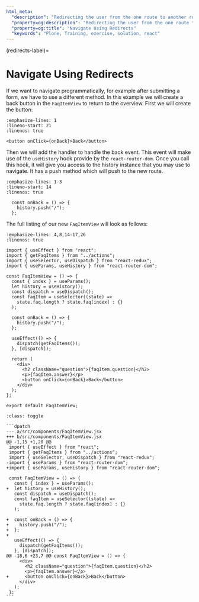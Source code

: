 ```yaml
---
html_meta:
  "description": "Redirecting the user from the one route to another route."
  "property=og:description": "Redirecting the user from the one route to another route."
  "property=og:title": "Navigate Using Redirects"
  "keywords": "Plone, Training, exercise, solution, react"
---
```


(redirects-label)=

# Navigate Using Redirects

If we want to navigate programmatically, for example after submitting a form, we have to use a different method.
In this example we will create a back button in the `FaqItemView` to return to the overview.
First we will create the button:

```{code-block} jsx
:emphasize-lines: 1
:lineno-start: 21
:linenos: true

<button onClick={onBack}>Back</button>
```

Then we will add the handler to handle the back event.
This event will make use of the `useHistory` hook provide by the `react-router-dom`.
Once you call this hook, it will give you access to the history instance that you may use to navigate.
It has a push method which will push to the new route.

```{code-block} jsx
:emphasize-lines: 1-3
:lineno-start: 14
:linenos: true

  const onBack = () => {
    history.push("/");
  };
```

The full listing of our new `FaqItemView` will look as follows:

```{code-block} jsx
:emphasize-lines: 4,8,14-17,26
:linenos: true

import { useEffect } from "react";
import { getFaqItems } from "../actions";
import { useSelector, useDispatch } from "react-redux";
import { useParams, useHistory } from "react-router-dom";

const FaqItemView = () => {
  const { index } = useParams();
  let history = useHistory();
  const dispatch = useDispatch();
  const faqItem = useSelector((state) =>
    state.faq.length ? state.faq[index] : {}
  );

  const onBack = () => {
    history.push("/");
  };

  useEffect(() => {
    dispatch(getFaqItems());
  }, [dispatch]);

  return (
    <div>
      <h2 className="question">{faqItem.question}</h2>
      <p>{faqItem.answer}</p>
      <button onClick={onBack}>Back</button>
    </div>
  );
};

export default FaqItemView;

```

````{admonition} Differences
:class: toggle

```dpatch
--- a/src/components/FaqItemView.jsx
+++ b/src/components/FaqItemView.jsx
@@ -1,15 +1,20 @@
 import { useEffect } from "react";
 import { getFaqItems } from "../actions";
 import { useSelector, useDispatch } from "react-redux";
-import { useParams } from "react-router-dom";
+import { useParams, useHistory } from "react-router-dom";

 const FaqItemView = () => {
   const { index } = useParams();
+  let history = useHistory();
   const dispatch = useDispatch();
   const faqItem = useSelector((state) =>
     state.faq.length ? state.faq[index] : {}
   );

+  const onBack = () => {
+    history.push("/");
+  };
+
   useEffect(() => {
     dispatch(getFaqItems());
   }, [dispatch]);
@@ -18,6 +23,7 @@ const FaqItemView = () => {
     <div>
       <h2 className="question">{faqItem.question}</h2>
       <p>{faqItem.answer}</p>
+      <button onClick={onBack}>Back</button>
     </div>
   );
 };
```
````
